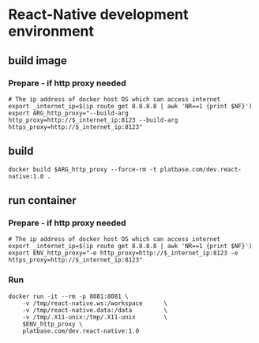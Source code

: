 # React-Native development environment

## build image

### Prepare - if http proxy needed
```
# The ip address of docker host OS which can access internet
export _internet_ip=$(ip route get 8.8.8.8 | awk 'NR==1 {print $NF}')
export ARG_http_proxy="--build-arg http_proxy=http://$_internet_ip:8123 --build-arg https_proxy=http://$_internet_ip:8123"
```
## build
```
docker build $ARG_http_proxy --force-rm -t platbase.com/dev.react-native:1.0 .
```

## run container
### Prepare - if http proxy needed
```
# The ip address of docker host OS which can access internet
export _internet_ip=$(ip route get 8.8.8.8 | awk 'NR==1 {print $NF}')
export ENV_http_proxy="-e http_proxy=http://$_internet_ip:8123 -e https_proxy=http://$_internet_ip:8123"
```
### Run
```
docker run -it --rm -p 8081:8081 \
    -v /tmp/react-native.ws:/workspace      \
    -v /tmp/react-native.data:/data         \
    -v /tmp/.X11-unix:/tmp/.X11-unix        \
    $ENV_http_proxy \
    platbase.com/dev.react-native:1.0
```
